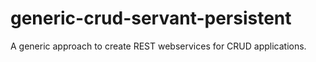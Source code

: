 # generic-crud-servant-persistent
A generic approach to create REST webservices for CRUD applications.

